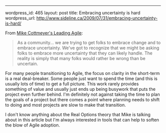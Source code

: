 --- 
wordpress_id: 465
layout: post
title: Embracing uncertainty is hard
wordpress_url: http://www.sideline.ca/2009/07/31/embracing-uncertainty-is-hard/

From [Mike Cottmeyer's Leading Agile](http://www.leadingagile.com/2009/07/id-rather-be-wrong.html):

>As a community... we are trying to get folks to embrace change and to embrace uncertainty. We've got to recognize that we might be asking folks to embrace more uncertainty that they can likely handle. The reality is simply that many folks would rather be wrong than be uncertain.

For many people transitioning to Agile, the focus on clarity in the short-term is a real deal-breaker.  Some people just want to spend the time (and this is usually lots of time) to get a full picture.  This work rarely provides something of value and usually just ends up being busywork that puts the project even further behind.  I'm definitely not against taking the time to plan the goals of a project but there comes a point where planning needs to shift to doing and most projects are slow to make that transition.

I don't know anything about the Real Options theory that Mike is talking about in this article but I'm always interested in tools that can help to soften the blow of Agile adoption.
